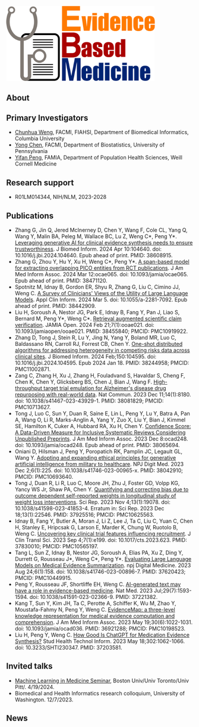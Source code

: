 <img src="https://github.com/ebmlab/.github/blob/main/profile/ebm.png" alt="EBM2.0" width="400"/>

## About

## Primary Investigators

* [Chunhua Weng](https://www.dbmi.columbia.edu/profile/chunhua-weng/), FACMI, FIAHSI, Department of Biomedical Informatics, Columbia University
* [Yong Chen](https://penncil.med.upenn.edu/about-pi/), FACMI, Department of Biostatistics, University of Pennsylvania
* [Yifan Peng](https://penglab.weill.cornell.edu/), FAMIA, Department of Population Health Sciences, Weill Cornell Medicine

## Research support

* R01LM014344, NIH/NLM, 2023-2028

## Publications

* Zhang G, Jin Q, Jered McInerney D, Chen Y, Wang F, Cole CL, Yang Q, Wang Y, Malin BA, Peleg M, Wallace BC, Lu Z, Weng C*, Peng Y*. [Leveraging generative AI for clinical evidence synthesis needs to ensure trustworthiness](https://pubmed.ncbi.nlm.nih.gov/38608915/). J Biomed Inform. 2024 Apr 10:104640. doi: 10.1016/j.jbi.2024.104640. Epub ahead of print. PMID: 38608915.
* Zhang G, Zhou Y, Hu Y, Xu H, Weng C*, Peng Y*. [A span-based model for extracting overlapping PICO entities from RCT publications](https://pubmed.ncbi.nlm.nih.gov/38471120/). J Am Med Inform Assoc. 2024 Mar 12:ocae065. doi: 10.1093/jamia/ocae065. Epub ahead of print. PMID: 38471120.
* Spotnitz M, Idnay B, Gordon ER, Shyu R, Zhang G, Liu C, Cimino JJ, Weng C. [A Survey of Clinicians' Views of the Utility of Large Language Models](https://pubmed.ncbi.nlm.nih.gov/38442909/). Appl Clin Inform. 2024 Mar 5. doi: 10.1055/a-2281-7092. Epub ahead of print. PMID: 38442909.
* Liu H, Soroush A, Nestor JG, Park E, Idnay B, Fang Y, Pan J, Liao S, Bernard M, Peng Y*, Weng C*. [Retrieval augmented scientific claim verification](https://pubmed.ncbi.nlm.nih.gov/38455840/). JAMIA Open. 2024 Feb 21;7(1):ooae021. doi: 10.1093/jamiaopen/ooae021. PMID: 38455840; PMCID: PMC10919922.
* Zhang D, Tong J, Stein R, Lu Y, Jing N, Yang Y, Boland MR, Luo C, Baldassano RN, Carroll RJ, Forrest CB, Chen Y. [One-shot distributed algorithms for addressing heterogeneity in competing risks data across clinical sites](https://pubmed.ncbi.nlm.nih.gov/38244958/). J Biomed Inform. 2024 Feb;150:104595. doi: 10.1016/j.jbi.2024.104595. Epub 2024 Jan 18. PMID: 38244958; PMCID: PMC11002871.
* Zang C, Zhang H, Xu J, Zhang H, Fouladvand S, Havaldar S, Cheng F, Chen K, Chen Y, Glicksberg BS, Chen J, Bian J, Wang F. [High-throughput target trial emulation for Alzheimer's disease drug repurposing with real-world data](https://pubmed.ncbi.nlm.nih.gov/38081829/). Nat Commun. 2023 Dec 11;14(1):8180. doi: 10.1038/s41467-023-43929-1. PMID: 38081829; PMCID: PMC10713627.
* Tong J, Luo C, Sun Y, Duan R, Saine E, Lin L, Peng Y, Lu Y, Batra A, Pan A, Wang O, Li R, Marks-Anglin A, Yang Y, Zuo X, Liu Y, Bian J, Kimmel SE, Hamilton K, Cuker A, Hubbard RA, Xu H, Chen Y. [Confidence Score: A Data-Driven Measure for Inclusive Systematic Reviews Considering Unpublished Preprints](https://pubmed.ncbi.nlm.nih.gov/38065694/). J Am Med Inform Assoc. 2023 Dec 8:ocad248. doi: 10.1093/jamia/ocad248. Epub ahead of print. PMID: 38065694.
* Oniani D, Hilsman J, Peng Y, Poropatich RK, Pamplin JC, Legault GL, Wang Y. [Adopting and expanding ethical principles for generative artificial intelligence from military to healthcare](https://pubmed.ncbi.nlm.nih.gov/38042910/). NPJ Digit Med. 2023 Dec 2;6(1):225. doi: 10.1038/s41746-023-00965-x. PMID: 38042910; PMCID: PMC10693640.
* Tong J, Duan R, Li R, Luo C, Moore JH, Zhu J, Foster GD, Volpp KG, Yancy WS Jr, Shaw PA, Chen Y. [Quantifying and correcting bias due to outcome dependent self-reported weights in longitudinal study of weight loss interventions](https://pubmed.ncbi.nlm.nih.gov/37925516/). Sci Rep. 2023 Nov 4;13(1):19078. doi: 10.1038/s41598-023-41853-4. Erratum in: Sci Rep. 2023 Dec 18;13(1):22546. PMID: 37925516; PMCID: PMC10625563.
* Idnay B, Fang Y, Butler A, Moran J, Li Z, Lee J, Ta C, Liu C, Yuan C, Chen H, Stanley E, Hripcsak G, Larson E, Marder K, Chung W, Ruotolo B, Weng C. [Uncovering key clinical trial features influencing recruitment](https://pubmed.ncbi.nlm.nih.gov/37830010/). J Clin Transl Sci. 2023 Sep 4;7(1):e199. doi: 10.1017/cts.2023.623. PMID: 37830010; PMCID: PMC10565197.
* Tang L, Sun Z, Idnay B, Nestor JG, Soroush A, Elias PA, Xu Z, Ding Y, Durrett G, Rousseau J*, Weng C*, Peng Y*. [Evaluating Large Language Models on Medical Evidence Summarization](https://pubmed.ncbi.nlm.nih.gov/37620423/). npj Digital Medicine. 2023 Aug 24;6(1):158. doi: 10.1038/s41746-023-00896-7. PMID: 37620423; PMCID: PMC10449915.
* Peng Y, Rousseau JF, Shortliffe EH, Weng C. [AI-generated text may have a role in evidence-based medicine](https://pubmed.ncbi.nlm.nih.gov/37221382/). Nat Med. 2023 Jul;29(7):1593-1594. doi: 10.1038/s41591-023-02366-9. PMID: 37221382.
* Kang T, Sun Y, Kim JH, Ta C, Perotte A, Schiffer K, Wu M, Zhao Y, Moustafa-Fahmy N, Peng Y, Weng C. [EvidenceMap: a three-level knowledge representation for medical evidence computation and comprehension](https://pubmed.ncbi.nlm.nih.gov/36921288/). J Am Med Inform Assoc. 2023 May 19;30(6):1022-1031. doi: 10.1093/jamia/ocad036. PMID: 36921288; PMCID: PMC10198523.
* Liu H, Peng Y, Weng C. [How Good Is ChatGPT for Medication Evidence Synthesis?](https://pubmed.ncbi.nlm.nih.gov/37203581) Stud Health Technol Inform. 2023 May 18;302:1062-1066. doi: 10.3233/SHTI230347. PMID: 37203581.

## Invited talks

* [Machine Learning in Medicine Seminar](https://ml-in-medicine.org/), Boston Univ/Univ Toronto/Univ Pitt/. 4/19/2024.
* Biomedical and Health Informatics research colloquium, University of Washington. 12/7/2023.

## News
